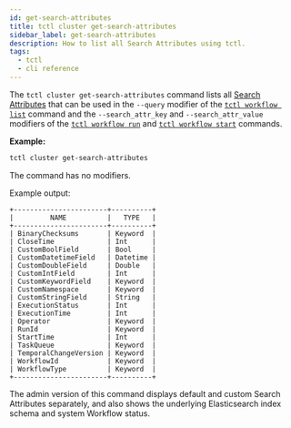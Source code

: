 ```yaml
---
id: get-search-attributes
title: tctl cluster get-search-attributes
sidebar_label: get-search-attributes
description: How to list all Search Attributes using tctl.
tags:
  - tctl
  - cli reference
---
```


The `tctl cluster get-search-attributes` command lists all [Search Attributes](/concepts/what-is-a-search-attribute) that can be used in the `--query` modifier of the [`tctl workflow list`](/tctl-v1/workflow/list) command and the `--search_attr_key` and `--search_attr_value` modifiers of the [`tctl workflow run`](/tctl-v1/workflow/run) and [`tctl workflow start`](/tctl-v1/workflow/start) commands.

**Example:**

```bash
tctl cluster get-search-attributes
```

The command has no modifiers.

Example output:

```text
+-----------------------+----------+
|         NAME          |   TYPE   |
+-----------------------+----------+
| BinaryChecksums       | Keyword  |
| CloseTime             | Int      |
| CustomBoolField       | Bool     |
| CustomDatetimeField   | Datetime |
| CustomDoubleField     | Double   |
| CustomIntField        | Int      |
| CustomKeywordField    | Keyword  |
| CustomNamespace       | Keyword  |
| CustomStringField     | String   |
| ExecutionStatus       | Int      |
| ExecutionTime         | Int      |
| Operator              | Keyword  |
| RunId                 | Keyword  |
| StartTime             | Int      |
| TaskQueue             | Keyword  |
| TemporalChangeVersion | Keyword  |
| WorkflowId            | Keyword  |
| WorkflowType          | Keyword  |
+-----------------------+----------+
```

The admin version of this command displays default and custom Search Attributes separately, and also shows the underlying Elasticsearch index schema and system Workflow status.
